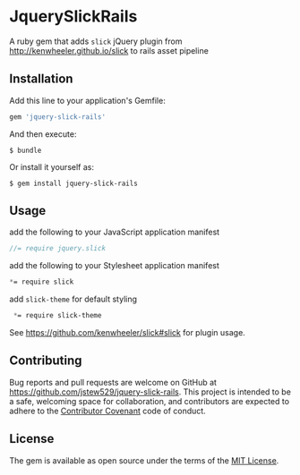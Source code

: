 # JquerySlickRails

A ruby gem that adds `slick` jQuery plugin from http://kenwheeler.github.io/slick to rails asset pipeline

## Installation

Add this line to your application's Gemfile:

```ruby
gem 'jquery-slick-rails'
```

And then execute:

    $ bundle

Or install it yourself as:

    $ gem install jquery-slick-rails

## Usage

add the following to your JavaScript application manifest
```js
//= require jquery.slick
```

add the following to your Stylesheet application manifest
```css
*= require slick
```

add `slick-theme` for default styling
```css
 *= require slick-theme
```

See https://github.com/kenwheeler/slick#slick for plugin usage.

## Contributing

Bug reports and pull requests are welcome on GitHub at https://github.com/jstew529/jquery-slick-rails. This project is intended to be a safe, welcoming space for collaboration, and contributors are expected to adhere to the [Contributor Covenant](http://contributor-covenant.org) code of conduct.


## License

The gem is available as open source under the terms of the [MIT License](http://opensource.org/licenses/MIT).
